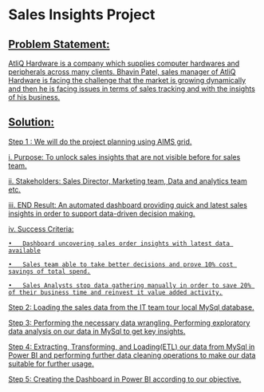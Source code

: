 # Sales Insights Project
## <u> Problem Statement: 
  <p>
AtliQ  Hardware is a company which supplies computer hardwares and peripherals across many clients. Bhavin Patel, sales manager of AtliQ Hardware is facing the challenge that the market is growing dynamically and then he is facing issues in terms of sales tracking and with the insights of his business.
    </p>
  
## <u>Solution: 
<p>  
Step 1 : We will do the project planning using AIMS grid. 
  
  i.	Purpose: To unlock sales insights that are not visible before for sales team.
  
  ii.	Stakeholders: Sales Director, Marketing team, Data and analytics team etc.
  
  iii.	END Result: An automated dashboard providing quick and latest sales insights in order to support data-driven decision making.
  
  iv.	Success Criteria: 
  
    •	Dashboard uncovering sales order insights with latest data available
  
    •	Sales team able to take better decisions and prove 10% cost savings of total spend.
  
    •	Sales Analysts stop data gathering manually in order to save 20% of their business time and reinvest it value added activity.
  
  </p>
Step 2: Loading the sales data from the IT team tour local MySql database.
      </p>
  <p>
Step 3: Performing the necessary data wrangling. Performing exploratory data analysis on our data in MySql to get key insights.
    </p>
  <p>
Step 4: Extracting, Transforming, and Loading(ETL) our data from MySql in Power BI and performing further data cleaning operations to make our data suitable for further usage.
    </p>
  <p>
Step 5: Creating the Dashboard in Power BI according to our objective.
    </p>
